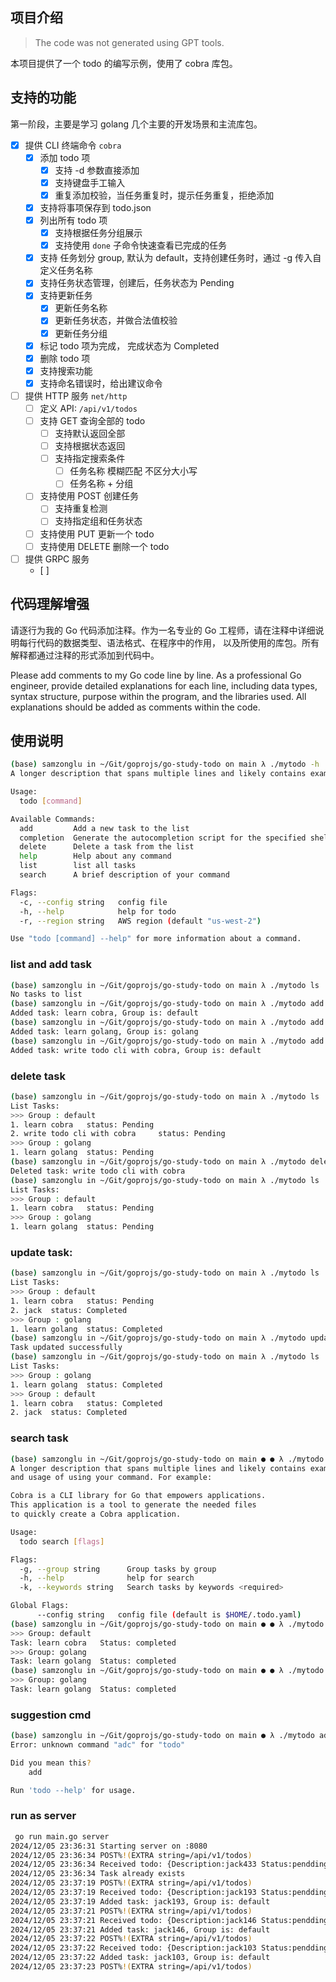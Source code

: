 ## 项目介绍

> The code was not generated using GPT tools.

本项目提供了一个 todo 的编写示例，使用了 cobra 库包。

## 支持的功能

第一阶段，主要是学习 golang 几个主要的开发场景和主流库包。

- [x] 提供 CLI 终端命令 `cobra`
  - [x] 添加 todo 项
    - [x] 支持 -d 参数直接添加
    - [x] 支持键盘手工输入
    - [x] 重复添加校验，当任务重复时，提示任务重复，拒绝添加
  - [x] 支持将事项保存到 todo.json
  - [x] 列出所有 todo 项
    - [x] 支持根据任务分组展示
    - [x] 支持使用 `done` 子命令快速查看已完成的任务
  - [x] 支持 任务划分 group, 默认为 default，支持创建任务时，通过 -g 传入自定义任务名称
  - [x] 支持任务状态管理，创建后，任务状态为 Pending
  - [x] 支持更新任务
    - [x] 更新任务名称
    - [x] 更新任务状态，并做合法值校验
    - [x] 更新任务分组
  - [x] 标记 todo 项为完成， 完成状态为 Completed
  - [x] 删除 todo 项
  - [x] 支持搜索功能
  - [x] 支持命名错误时，给出建议命令
- [ ] 提供 HTTP 服务 `net/http`
  - [ ] 定义 API: `/api/v1/todos`
  - [ ] 支持 GET 查询全部的 todo
    - [ ] 支持默认返回全部
    - [ ] 支持根据状态返回
    - [ ] 支持指定搜索条件
      - [ ] 任务名称 模糊匹配 不区分大小写
      - [ ] 任务名称 + 分组
  - [ ] 支持使用 POST 创建任务
    - [ ] 支持重复检测
    - [ ] 支持指定组和任务状态
  - [ ] 支持使用 PUT 更新一个 todo
  - [ ] 支持使用 DELETE 删除一个 todo
- [ ] 提供 GRPC 服务
  - [ ]

## 代码理解增强

请逐行为我的 Go 代码添加注释。作为一名专业的 Go 工程师，请在注释中详细说明每行代码的数据类型、语法格式、在程序中的作用，
以及所使用的库包。所有解释都通过注释的形式添加到代码中。

Please add comments to my Go code line by line. As a professional Go engineer,
provide detailed explanations for each line, including data types, syntax structure,
purpose within the program, and the libraries used.
All explanations should be added as comments within the code.

## 使用说明

```bash
(base) samzonglu in ~/Git/goprojs/go-study-todo on main λ ./mytodo -h
A longer description that spans multiple lines and likely contains examples and usage of using your application.

Usage:
  todo [command]

Available Commands:
  add         Add a new task to the list
  completion  Generate the autocompletion script for the specified shell
  delete      Delete a task from the list
  help        Help about any command
  list        list all tasks
  search      A brief description of your command

Flags:
  -c, --config string   config file
  -h, --help            help for todo
  -r, --region string   AWS region (default "us-west-2")

Use "todo [command] --help" for more information about a command.
```

### list and add task

```bash
(base) samzonglu in ~/Git/goprojs/go-study-todo on main λ ./mytodo ls
No tasks to list
(base) samzonglu in ~/Git/goprojs/go-study-todo on main λ ./mytodo add -d "learn cobra"
Added task: learn cobra, Group is: default
(base) samzonglu in ~/Git/goprojs/go-study-todo on main λ ./mytodo add -d "learn golang" -g golang
Added task: learn golang, Group is: golang
(base) samzonglu in ~/Git/goprojs/go-study-todo on main λ ./mytodo add -d "write todo cli with cobra"
Added task: write todo cli with cobra, Group is: default
```

### delete task

```bash
(base) samzonglu in ~/Git/goprojs/go-study-todo on main λ ./mytodo ls
List Tasks:
>>> Group : default
1. learn cobra   status: Pending
2. write todo cli with cobra     status: Pending
>>> Group : golang
1. learn golang  status: Pending
(base) samzonglu in ~/Git/goprojs/go-study-todo on main λ ./mytodo delete -d "write todo cli with cobra"
Deleted task: write todo cli with cobra
(base) samzonglu in ~/Git/goprojs/go-study-todo on main λ ./mytodo ls
List Tasks:
>>> Group : default
1. learn cobra   status: Pending
>>> Group : golang
1. learn golang  status: Pending
```

### update task:

```bash
(base) samzonglu in ~/Git/goprojs/go-study-todo on main λ ./mytodo ls
List Tasks:
>>> Group : default
1. learn cobra   status: Pending
2. jack  status: Completed
>>> Group : golang
1. learn golang  status: Completed
(base) samzonglu in ~/Git/goprojs/go-study-todo on main λ ./mytodo update -d "learn cobra" -s "completed"
Task updated successfully
(base) samzonglu in ~/Git/goprojs/go-study-todo on main λ ./mytodo ls
List Tasks:
>>> Group : golang
1. learn golang  status: Completed
>>> Group : default
1. learn cobra   status: Completed
2. jack  status: Completed
```

### search task

```bash
(base) samzonglu in ~/Git/goprojs/go-study-todo on main ● ● λ ./mytodo search -h
A longer description that spans multiple lines and likely contains examples
and usage of using your command. For example:

Cobra is a CLI library for Go that empowers applications.
This application is a tool to generate the needed files
to quickly create a Cobra application.

Usage:
  todo search [flags]

Flags:
  -g, --group string      Group tasks by group
  -h, --help              help for search
  -k, --keywords string   Search tasks by keywords <required>

Global Flags:
      --config string   config file (default is $HOME/.todo.yaml)
(base) samzonglu in ~/Git/goprojs/go-study-todo on main ● ● λ ./mytodo search -k "learn"
>>> Group: default
Task: learn cobra	Status: completed
>>> Group: golang
Task: learn golang	Status: completed
(base) samzonglu in ~/Git/goprojs/go-study-todo on main ● ● λ ./mytodo search -k "learn" -g golang
>>> Group: golang
Task: learn golang	Status: completed
```

### suggestion cmd

```bash
(base) samzonglu in ~/Git/goprojs/go-study-todo on main ● λ ./mytodo adc
Error: unknown command "adc" for "todo"

Did you mean this?
	add

Run 'todo --help' for usage.
```

### run as server

```bash
 go run main.go server
2024/12/05 23:36:31 Starting server on :8080
2024/12/05 23:36:34 POST%!(EXTRA string=/api/v1/todos)
2024/12/05 23:36:34 Received todo: {Description:jack433 Status:pendding Group:default}
2024/12/05 23:36:34 Task already exists
2024/12/05 23:37:19 POST%!(EXTRA string=/api/v1/todos)
2024/12/05 23:37:19 Received todo: {Description:jack193 Status:pendding Group:default}
2024/12/05 23:37:19 Added task: jack193, Group is: default
2024/12/05 23:37:21 POST%!(EXTRA string=/api/v1/todos)
2024/12/05 23:37:21 Received todo: {Description:jack146 Status:pendding Group:default}
2024/12/05 23:37:21 Added task: jack146, Group is: default
2024/12/05 23:37:22 POST%!(EXTRA string=/api/v1/todos)
2024/12/05 23:37:22 Received todo: {Description:jack103 Status:pendding Group:default}
2024/12/05 23:37:22 Added task: jack103, Group is: default
2024/12/05 23:37:23 POST%!(EXTRA string=/api/v1/todos)
```

